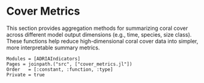 # Cover Metrics

This section provides aggregation methods for summarizing coral cover across different
model output dimensions (e.g., time, species, size class). These functions help
reduce high-dimensional coral cover data into simpler, more interpretable summary
metrics.

```@autodocs
Modules = [ADRIAIndicators]
Pages = joinpath.("src", ["cover_metrics.jl"])
Order   = [:constant, :function, :type]
Private = true
```
